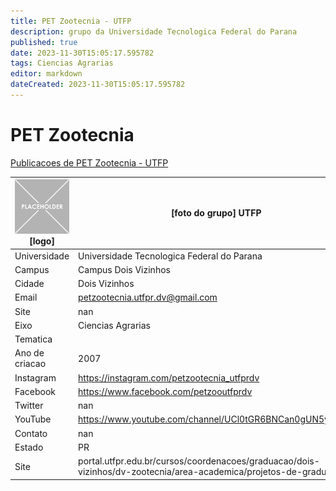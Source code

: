 ```yaml
---
title: PET Zootecnia - UTFP
description: grupo da Universidade Tecnologica Federal do Parana
published: true
date: 2023-11-30T15:05:17.595782
tags: Ciencias Agrarias
editor: markdown
dateCreated: 2023-11-30T15:05:17.595782
---
```


# PET Zootecnia

[Publicacoes de PET Zootecnia - UTFP](/atividade/94PETZootecniaUTFP/feed)

| ![placeholder.png](/placeholder.png) [logo] | [foto do grupo] UTFP         |
| ------------------------------------------- | ------------------------------------------------- |
| Universidade                                | Universidade Tecnologica Federal do Parana      |
| Campus                                      | Campus Dois Vizinhos            |
| Cidade                                      | Dois Vizinhos             |
| Email                                       | petzootecnia.utfpr.dv@gmail.com             |
| Site                                        | nan              |
| Eixo                                        | Ciencias Agrarias              |
| Tematica                                    |           |
| Ano de criacao                              | 2007        |
| Instagram                                   | https://instagram.com/petzootecnia_utfprdv         |
| Facebook                                    | https://www.facebook.com/petzooutfprdv          |
| Twitter                                     | nan           |
| YouTube                                     | https://www.youtube.com/channel/UCl0tGR6BNCan0gUN5yjSDuA           |
| Contato                                     | nan         |
| Estado                                      |  PR            |
| Site                                        | portal.utfpr.edu.br/cursos/coordenacoes/graduacao/dois-vizinhos/dv-zootecnia/area-academica/projetos-de-graduacao |
